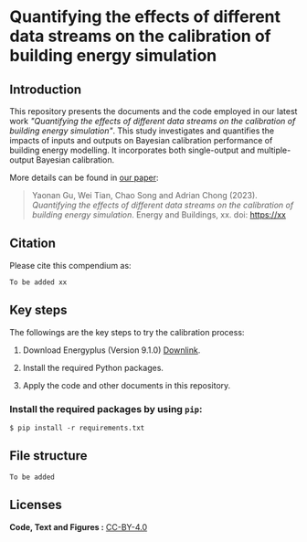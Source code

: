 # Quantifying the effects of different data streams on the calibration of building energy simulation

## Introduction
This repository presents the documents and the code employed in our latest work *"Quantifying the effects of different data streams on the calibration of building energy simulation"*. This study investigates and quantifies the impacts of inputs and outputs on Bayesian calibration performance of building energy modelling. It incorporates both single-output and multiple-output Bayesian calibration.

More details can be found in [our paper](https://to_be_added ):

> Yaonan Gu, Wei Tian, Chao Song and Adrian Chong (2023).
> *Quantifying the effects of different data streams on the calibration of building energy simulation*.
> Energy and Buildings, xx. doi: <https://xx>

## Citation

Please cite this compendium as:
```
To be added xx
```

## Key steps
The followings are the key steps to try the calibration process:

1. Download Energyplus (Version 9.1.0) [Downlink](https://energyplus.net/downloads).

2. Install the required Python packages.

3. Apply the code and other documents in this repository.


### Install the required packages by using `pip`:
```
$ pip install -r requirements.txt
```

## File structure
```
To be added 
```

## Licenses
**Code, Text and Figures :** [CC-BY-4.0](https://creativecommons.org/licenses/by/4.0/)

